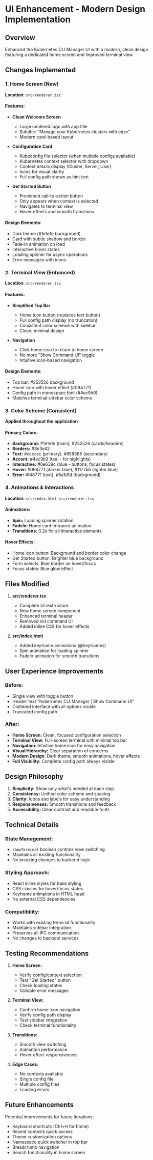 # UI Enhancement - Modern Design Implementation

## Overview
Enhanced the Kubernetes CLI Manager UI with a modern, clean design featuring a dedicated home screen and improved terminal view.

## Changes Implemented

### 1. Home Screen (New)
**Location:** `src/renderer.tsx`

#### Features:
- **Clean Welcome Screen**
  - Large centered logo with app title
  - Subtitle: "Manage your Kubernetes clusters with ease"
  - Modern card-based layout

- **Configuration Card**
  - Kubeconfig file selector (when multiple configs available)
  - Kubernetes context selector with dropdown
  - Context details display (Cluster, Server, User)
  - Icons for visual clarity
  - Full config path shown as hint text

- **Get Started Button**
  - Prominent call-to-action button
  - Only appears when context is selected
  - Navigates to terminal view
  - Hover effects and smooth transitions

#### Design Elements:
- Dark theme (#1e1e1e background)
- Card with subtle shadow and border
- Fade-in animation on load
- Interactive hover states
- Loading spinner for async operations
- Error messages with icons

### 2. Terminal View (Enhanced)
**Location:** `src/renderer.tsx`

#### Features:
- **Simplified Top Bar**
  - Home icon button (replaces text button)
  - Full config path display (no truncation)
  - Consistent color scheme with sidebar
  - Clean, minimal design

- **Navigation**
  - Click home icon to return to home screen
  - No more "Show Command UI" toggle
  - Intuitive icon-based navigation

#### Design Elements:
- Top bar: #252526 background
- Home icon with hover effect (#094771)
- Config path in monospace font (#4ec9b0)
- Matches terminal sidebar color scheme

### 3. Color Scheme (Consistent)
**Applied throughout the application**

#### Primary Colors:
- **Background:** #1e1e1e (main), #252526 (cards/headers)
- **Borders:** #3e3e42
- **Text:** #cccccc (primary), #858585 (secondary)
- **Accent:** #4ec9b0 (teal - for highlights)
- **Interactive:** #0e639c (blue - buttons, focus states)
- **Hover:** #094771 (darker blue), #1177bb (lighter blue)
- **Error:** #f48771 (text), #5a1d1d (background)

### 4. Animations & Interactions
**Location:** `src/index.html`, `src/renderer.tsx`

#### Animations:
- **Spin:** Loading spinner rotation
- **FadeIn:** Home card entrance animation
- **Transitions:** 0.2s for all interactive elements

#### Hover Effects:
- Home icon button: Background and border color change
- Get Started button: Brighter blue background
- Form selects: Blue border on hover/focus
- Focus states: Blue glow effect

## Files Modified

1. **src/renderer.tsx**
   - Complete UI restructure
   - New home screen component
   - Enhanced terminal header
   - Removed old command UI
   - Added inline CSS for hover effects

2. **src/index.html**
   - Added keyframe animations (@keyframes)
   - Spin animation for loading spinner
   - FadeIn animation for smooth transitions

## User Experience Improvements

### Before:
- Single view with toggle button
- Header text "Kubernetes CLI Manager | Show Command UI"
- Cluttered interface with all options visible
- Truncated config path

### After:
- **Home Screen:** Clean, focused configuration selection
- **Terminal View:** Full-screen terminal with minimal top bar
- **Navigation:** Intuitive home icon for easy navigation
- **Visual Hierarchy:** Clear separation of concerns
- **Modern Design:** Dark theme, smooth animations, hover effects
- **Full Visibility:** Complete config path always visible

## Design Philosophy

1. **Simplicity:** Show only what's needed at each step
2. **Consistency:** Unified color scheme and spacing
3. **Clarity:** Icons and labels for easy understanding
4. **Responsiveness:** Smooth transitions and feedback
5. **Accessibility:** Clear contrast and readable fonts

## Technical Details

### State Management:
- `showTerminal` boolean controls view switching
- Maintains all existing functionality
- No breaking changes to backend logic

### Styling Approach:
- React inline styles for base styling
- CSS classes for hover/focus states
- Keyframe animations in HTML head
- No external CSS dependencies

### Compatibility:
- Works with existing terminal functionality
- Maintains sidebar integration
- Preserves all IPC communication
- No changes to backend services

## Testing Recommendations

1. **Home Screen:**
   - Verify config/context selection
   - Test "Get Started" button
   - Check loading states
   - Validate error messages

2. **Terminal View:**
   - Confirm home icon navigation
   - Verify config path display
   - Test sidebar integration
   - Check terminal functionality

3. **Transitions:**
   - Smooth view switching
   - Animation performance
   - Hover effect responsiveness

4. **Edge Cases:**
   - No contexts available
   - Single config file
   - Multiple config files
   - Loading errors

## Future Enhancements

Potential improvements for future iterations:
- Keyboard shortcuts (Ctrl+H for home)
- Recent contexts quick access
- Theme customization options
- Namespace quick switcher in top bar
- Breadcrumb navigation
- Search functionality in home screen
